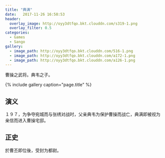 ```yaml
---
title: "典满"
date:   2017-11-26 16:58:53
header:
  overlay_image: http://oyy3dtfqo.bkt.clouddn.com/s319-1.png
  overlay_filter: 0.5
categories:
  - Games
  - Sango
gallery:
  - image_path: http://oyy3dtfqo.bkt.clouddn.com/516-1.png
  - image_path: http://oyy3dtfqo.bkt.clouddn.com/a172-1.png
  - image_path: http://oyy3dtfqo.bkt.clouddn.com/a126-1.png
---
```


曹操之武将。典韦之子。

{% include gallery caption="page.title" %}

## 演义

１９７，为争夺宛城而与张绣对战时，父亲典韦为保护曹操而战亡，典满即被视为亲信而进入曹操宅邸。

## 正史

於曹丕即位後，受封为都尉。